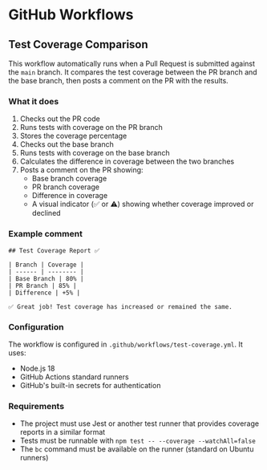# GitHub Workflows

## Test Coverage Comparison

This workflow automatically runs when a Pull Request is submitted against the `main` branch. It compares the test coverage between the PR branch and the base branch, then posts a comment on the PR with the results.

### What it does

1. Checks out the PR code
2. Runs tests with coverage on the PR branch
3. Stores the coverage percentage
4. Checks out the base branch
5. Runs tests with coverage on the base branch
6. Calculates the difference in coverage between the two branches
7. Posts a comment on the PR showing:
   - Base branch coverage
   - PR branch coverage
   - Difference in coverage
   - A visual indicator (✅ or ⚠️) showing whether coverage improved or declined

### Example comment

```
## Test Coverage Report ✅

| Branch | Coverage |
| ------ | -------- |
| Base Branch | 80% |
| PR Branch | 85% |
| Difference | +5% |

✅ Great job! Test coverage has increased or remained the same.
```

### Configuration

The workflow is configured in `.github/workflows/test-coverage.yml`. It uses:

- Node.js 18
- GitHub Actions standard runners
- GitHub's built-in secrets for authentication

### Requirements

- The project must use Jest or another test runner that provides coverage reports in a similar format
- Tests must be runnable with `npm test -- --coverage --watchAll=false`
- The `bc` command must be available on the runner (standard on Ubuntu runners) 